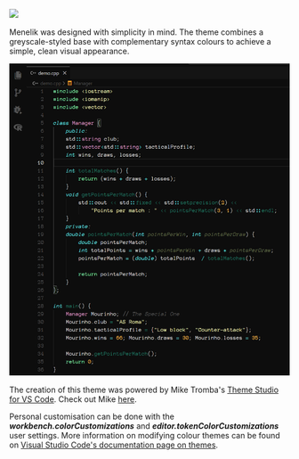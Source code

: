 ![](https://github.com/Mansa-Muntari/menelik-theme-vscode/blob/main/banner.pn)

Menelik was designed with simplicity in mind. The theme combines a greyscale-styled base with complementary syntax colours to achieve a simple, clean visual appearance.

![](https://github.com/Mansa-Muntari/menelik-theme-vscode/blob/main/screenshot.png)

The creation of this theme was powered by Mike Tromba's [Theme Studio for VS Code](https://themes.vscode.one/). Check out Mike [here](https://vscode.one/).

Personal customisation can be done with the ***workbench.colorCustomizations*** and ***editor.tokenColorCustomizations*** user settings. More information on modifying colour themes can be found on [Visual Studio Code's documentation page on themes](https://code.visualstudio.com/docs/getstarted/themes).
